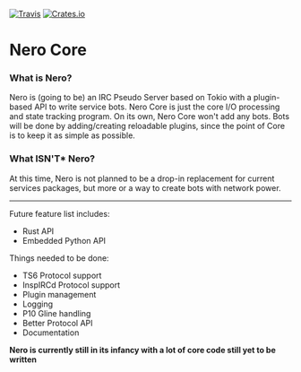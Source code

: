 [![Travis](https://img.shields.io/travis/nero-services/nero.svg)](https://travis-ci.org/nero-services/nero)
[![Crates.io](https://img.shields.io/crates/v/nero.svg)](https://crates.io/crates/nero)

# Nero Core

### What is Nero?
Nero is (going to be) an IRC Pseudo Server based on Tokio with a plugin-based API to write service bots. Nero Core is just the core I/O processing and state tracking program. On its own, Nero Core won't add any bots. Bots will be done by adding/creating reloadable plugins, since the point of Core is to keep it as simple as possible.

### What **ISN'T*** Nero?
At this time, Nero is not planned to be a drop-in replacement for current services packages, but more or a way to create bots with network power.

<hr>

Future feature list includes:

* Rust API
* Embedded Python API

Things needed to be done:

* TS6 Protocol support
* InspIRCd Protocol support
* Plugin management
* Logging
* P10 Gline handling
* Better Protocol API
* Documentation

**Nero is currently still in its infancy with a lot of core code still yet to be written**
